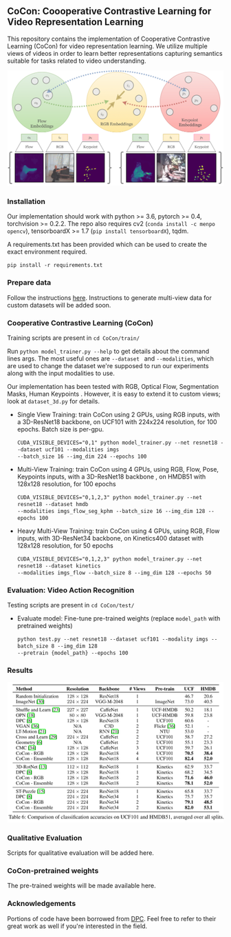 ## CoCon: Coooperative Contrastive Learning for Video Representation Learning

This repository contains the implementation of Cooperative Contrastive Learning (CoCon) for video representation
 learning. We utilize multiple views of videos in order to learn better representations capturing semantics suitable
  for tasks related to video understanding.

![arch](assets/intuition.png)

### Installation

Our implementation should work with python >= 3.6, pytorch >= 0.4, torchvision >= 0.2.2. The repo also requires cv2
 (`conda install -c menpo opencv`), tensorboardX >= 1.7 (`pip install tensorboardX`), tqdm.

A requirements.txt has been provided which can be used to create the exact environment required.
  ```
  pip install -r requirements.txt
  ```

### Prepare data

Follow the instructions [here](process_data/). Instructions to generate multi-view data for custom datasets will be
 added soon.

### Cooperative Contrastive Learning (CoCon)

Training scripts are present in `cd CoCon/train/`

Run `python model_trainer.py --help` to get details about the command lines args. The most useful ones are `--dataset
` and `--modalities`, which are used to change the dataset we're supposed to run our experiments along with the input
 modalities to use. 
 
Our implementation has been tested with RGB, Optical Flow, Segmentation Masks, Human Keypoints
 . However, it is easy to extend it to custom views; look at `dataset_3d.py` for details.

* Single View Training: train CoCon using 2 GPUs, using RGB inputs, with a 3D-ResNet18 backbone, on UCF101 with 224x224
 resolution, for 100 epochs. Batch size is per-gpu.
  ```
  CUDA_VISIBLE_DEVICES="0,1" python model_trainer.py --net resnet18 --dataset ucf101 --modalities imgs 
  --batch_size 16 --img_dim 224 --epochs 100
  ```

* Multi-View Training: train CoCon using 4 GPUs, using RGB, Flow, Pose, Keypoints inputs, with a 3D-ResNet18 backbone
, on HMDB51 with 128x128 resolution, for 100 epochs
  ```
  CUDA_VISIBLE_DEVICES="0,1,2,3" python model_trainer.py --net resnet18 --dataset hmdb 
  --modalities imgs_flow_seg_kphm --batch_size 16 --img_dim 128 --epochs 100
  ```

* Heavy Multi-View Training: train CoCon using 4 GPUs, using RGB, Flow inputs, with 3D-ResNet34 backbone, on Kinetics400
 dataset with 128x128 resolution, for 50 epochs
  ```
  CUDA_VISIBLE_DEVICES="0,1,2,3" python model_trainer.py --net resnet18 --dataset kinetics 
  --modalities imgs_flow --batch_size 8 --img_dim 128 --epochs 50
  ```

### Evaluation: Video Action Recognition

Testing scripts are present in `cd CoCon/test/`

* Evaluate model: Fine-tune pre-trained weights (replace `model_path` with pretrained weights)
  ```
  python test.py --net resnet18 --dataset ucf101 --modality imgs --batch_size 8 --img_dim 128 
  --pretrain {model_path} --epochs 100
  ```

### Results

![arch](assets/results.png)

### Qualitative Evaluation

Scripts for qualitative evaluation will be added here.

### CoCon-pretrained weights

The pre-trained weights will be made available here.

### Acknowledgements

Portions of code have been borrowed from [DPC](https://github.com/TengdaHan/DPC). Feel free to refer to their great
 work as well if you're interested in the field.
